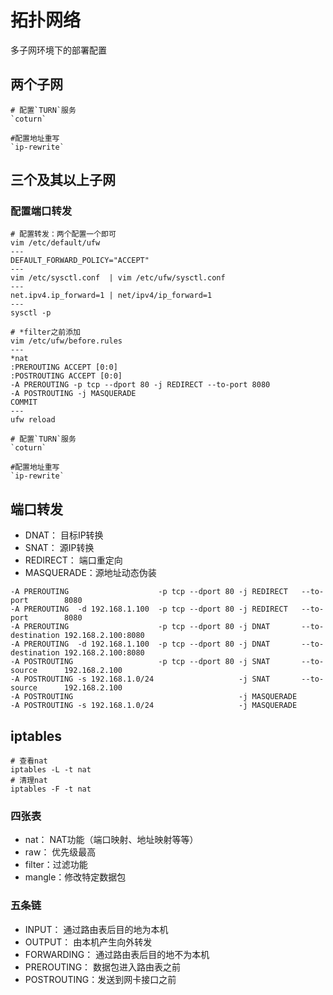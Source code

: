 # 拓扑网络

多子网环境下的部署配置

## 两个子网

```
# 配置`TURN`服务
`coturn`

#配置地址重写
`ip-rewrite`
```

## 三个及其以上子网

### 配置端口转发

```
# 配置转发：两个配置一个即可
vim /etc/default/ufw
---
DEFAULT_FORWARD_POLICY="ACCEPT"
---
vim /etc/sysctl.conf  | vim /etc/ufw/sysctl.conf
---
net.ipv4.ip_forward=1 | net/ipv4/ip_forward=1
---
sysctl -p

# *filter之前添加
vim /etc/ufw/before.rules
---
*nat
:PREROUTING ACCEPT [0:0]
:POSTROUTING ACCEPT [0:0]
-A PREROUTING -p tcp --dport 80 -j REDIRECT --to-port 8080
-A POSTROUTING -j MASQUERADE
COMMIT
---
ufw reload

# 配置`TURN`服务
`coturn`

#配置地址重写
`ip-rewrite`
```

## 端口转发

* DNAT：      目标IP转换
* SNAT：      源IP转换
* REDIRECT：  端口重定向
* MASQUERADE：源地址动态伪装

```
-A PREROUTING                    -p tcp --dport 80 -j REDIRECT   --to-port        8080
-A PREROUTING  -d 192.168.1.100  -p tcp --dport 80 -j REDIRECT   --to-port        8080
-A PREROUTING                    -p tcp --dport 80 -j DNAT       --to-destination 192.168.2.100:8080
-A PREROUTING  -d 192.168.1.100  -p tcp --dport 80 -j DNAT       --to-destination 192.168.2.100:8080
-A POSTROUTING                   -p tcp --dport 80 -j SNAT       --to-source      192.168.2.100
-A POSTROUTING -s 192.168.1.0/24                   -j SNAT       --to-source      192.168.2.100
-A POSTROUTING                                     -j MASQUERADE
-A POSTROUTING -s 192.168.1.0/24                   -j MASQUERADE
```

## iptables

```
# 查看nat
iptables -L -t nat
# 清理nat
iptables -F -t nat
```

### 四张表

* nat：   NAT功能（端口映射、地址映射等等）
* raw：   优先级最高
* filter：过滤功能
* mangle：修改特定数据包

### 五条链

* INPUT：      通过路由表后目的地为本机
* OUTPUT：     由本机产生向外转发
* FORWARDING： 通过路由表后目的地不为本机
* PREROUTING： 数据包进入路由表之前
* POSTROUTING：发送到网卡接口之前
